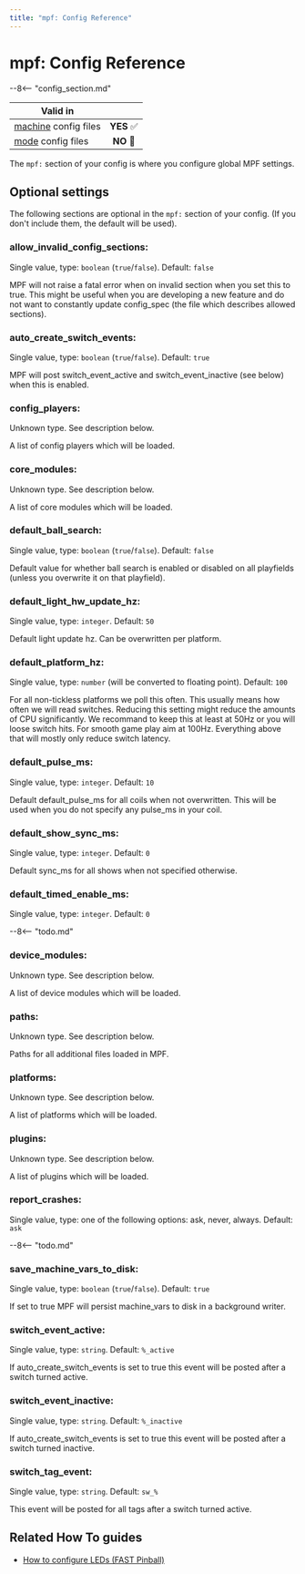 ```yaml
---
title: "mpf: Config Reference"
---
```


# mpf: Config Reference

--8<-- "config_section.md"

| Valid in | |
|-----|:----:|
|[machine](instructions/machine_config.md) config files |**YES** :white_check_mark:|
|[mode](instructions/mode_config.md) config files|**NO** :no_entry_sign:|

The `mpf:` section of your config is where you configure global MPF
settings.

## Optional settings

The following sections are optional in the `mpf:` section of your
config. (If you don't include them, the default will be used).

### allow_invalid_config_sections:

Single value, type: `boolean` (`true`/`false`). Default: `false`

MPF will not raise a fatal error when on invalid section when you set
this to true. This might be useful when you are developing a new feature
and do not want to constantly update config_spec (the file which
describes allowed sections).

### auto_create_switch_events:

Single value, type: `boolean` (`true`/`false`). Default: `true`

MPF will post switch_event_active and switch_event_inactive (see below)
when this is enabled.

### config_players:

Unknown type. See description below.

A list of config players which will be loaded.

### core_modules:

Unknown type. See description below.

A list of core modules which will be loaded.

### default_ball_search:

Single value, type: `boolean` (`true`/`false`). Default: `false`

Default value for whether ball search is enabled or disabled on all
playfields (unless you overwrite it on that playfield).

### default_light_hw_update_hz:

Single value, type: `integer`. Default: `50`

Default light update hz. Can be overwritten per platform.

### default_platform_hz:

Single value, type: `number` (will be converted to floating point).
Default: `100`

For all non-tickless platforms we poll this often. This usually means
how often we will read switches. Reducing this setting might reduce the
amounts of CPU significantly. We recommand to keep this at least at 50Hz
or you will loose switch hits. For smooth game play aim at 100Hz.
Everything above that will mostly only reduce switch latency.

### default_pulse_ms:

Single value, type: `integer`. Default: `10`

Default default_pulse_ms for all coils when not overwritten. This will
be used when you do not specify any pulse_ms in your coil.

### default_show_sync_ms:

Single value, type: `integer`. Default: `0`

Default sync_ms for all shows when not specified otherwise.

### default_timed_enable_ms:

Single value, type: `integer`. Default: `0`

--8<-- "todo.md"

### device_modules:

Unknown type. See description below.

A list of device modules which will be loaded.

### paths:

Unknown type. See description below.

Paths for all additional files loaded in MPF.

### platforms:

Unknown type. See description below.

A list of platforms which will be loaded.

### plugins:

Unknown type. See description below.

A list of plugins which will be loaded.

### report_crashes:

Single value, type: one of the following options: ask, never, always.
Default: `ask`

--8<-- "todo.md"

### save_machine_vars_to_disk:

Single value, type: `boolean` (`true`/`false`). Default: `true`

If set to true MPF will persist machine_vars to disk in a background
writer.

### switch_event_active:

Single value, type: `string`. Default: `%_active`

If auto_create_switch_events is set to true this event will be posted
after a switch turned active.

### switch_event_inactive:

Single value, type: `string`. Default: `%_inactive`

If auto_create_switch_events is set to true this event will be posted
after a switch turned inactive.

### switch_tag_event:

Single value, type: `string`. Default: `sw_%`

This event will be posted for all tags after a switch turned active.

## Related How To guides

* [How to configure LEDs (FAST Pinball)](../hardware/fast/leds.md)
